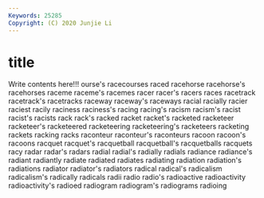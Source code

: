 ```yaml
---
Keywords: 25285
Copyright: (C) 2020 Junjie Li
---
```


# title

Write contents here!!!
ourse's 
racecourses 
raced 
racehorse 
racehorse's
racehorses 
raceme 
raceme's 
racemes 
racer 
racer's 
racers 
races 
racetrack 
racetrack's
racetracks 
raceway 
raceway's 
raceways 
racial 
racially 
racier 
raciest 
racily 
raciness
raciness's 
racing 
racing's 
racism 
racism's 
racist 
racist's 
racists 
rack 
rack's
racked 
racket 
racket's 
racketed 
racketeer 
racketeer's 
racketeered 
racketeering 
racketeering's 
racketeers
racketing 
rackets 
racking 
racks 
raconteur 
raconteur's 
raconteurs 
racoon 
racoon's 
racoons
racquet 
racquet's 
racquetball 
racquetball's 
racquetballs 
racquets 
racy 
radar 
radar's 
radars
radial 
radial's 
radially 
radials 
radiance 
radiance's 
radiant 
radiantly 
radiate 
radiated
radiates 
radiating 
radiation 
radiation's 
radiations 
radiator 
radiator's 
radiators 
radical 
radical's
radicalism 
radicalism's 
radically 
radicals 
radii 
radio 
radio's 
radioactive 
radioactivity 
radioactivity's
radioed 
radiogram 
radiogram's 
radiograms 
radioing 
